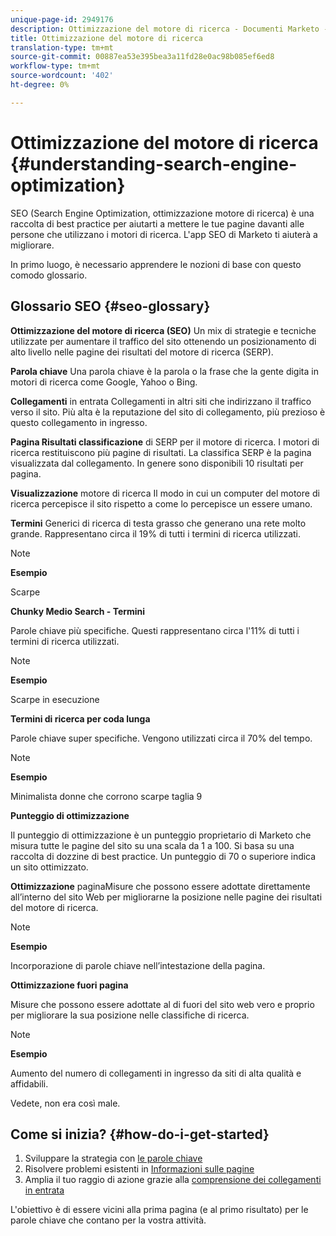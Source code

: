```yaml
---
unique-page-id: 2949176
description: Ottimizzazione del motore di ricerca - Documenti Marketo - Documentazione del prodotto
title: Ottimizzazione del motore di ricerca
translation-type: tm+mt
source-git-commit: 00887ea53e395bea3a11fd28e0ac98b085ef6ed8
workflow-type: tm+mt
source-wordcount: '402'
ht-degree: 0%

---
```



# Ottimizzazione del motore di ricerca {#understanding-search-engine-optimization}

SEO (Search Engine Optimization, ottimizzazione motore di ricerca) è una raccolta di best practice per aiutarti a mettere le tue pagine davanti alle persone che utilizzano i motori di ricerca. L&#39;app SEO di Marketo ti aiuterà a migliorare.

In primo luogo, è necessario apprendere le nozioni di base con questo comodo glossario.

## Glossario SEO {#seo-glossary}

**Ottimizzazione del motore di ricerca (SEO)** Un mix di strategie e tecniche utilizzate per aumentare il traffico del sito ottenendo un posizionamento di alto livello nelle pagine dei risultati del motore di ricerca (SERP).

**Parola chiave** Una parola chiave è la parola o la frase che la gente digita in motori di ricerca come Google, Yahoo o Bing.

**Collegamenti** in entrata Collegamenti in altri siti che indirizzano il traffico verso il sito. Più alta è la reputazione del sito di collegamento, più prezioso è questo collegamento in ingresso.

**Pagina Risultati classificazione** di SERP per il motore di ricerca. I motori di ricerca restituiscono più pagine di risultati. La classifica SERP è la pagina visualizzata dal collegamento. In genere sono disponibili 10 risultati per pagina.

**Visualizzazione** motore di ricerca Il modo in cui un computer del motore di ricerca percepisce il sito rispetto a come lo percepisce un essere umano.

**Termini** Generici di ricerca di testa grasso che generano una rete molto grande. Rappresentano circa il 19% di tutti i termini di ricerca utilizzati.

>[!NOTE]
>
>**Esempio**
>
>Scarpe

**Chunky Medio Search - Termini**

Parole chiave più specifiche. Questi rappresentano circa l&#39;11% di tutti i termini di ricerca utilizzati.

>[!NOTE]
>
>**Esempio**
>
>Scarpe in esecuzione

**Termini di ricerca per coda lunga**

Parole chiave super specifiche. Vengono utilizzati circa il 70% del tempo.

>[!NOTE]
>
>**Esempio**
>
>Minimalista donne che corrono scarpe taglia 9

**Punteggio di ottimizzazione**

Il punteggio di ottimizzazione è un punteggio proprietario di Marketo che misura tutte le pagine del sito su una scala da 1 a 100. Si basa su una raccolta di dozzine di best practice. Un punteggio di 70 o superiore indica un sito ottimizzato.

**Ottimizzazione** paginaMisure che possono essere adottate direttamente all’interno del sito Web per migliorarne la posizione nelle pagine dei risultati del motore di ricerca.

>[!NOTE]
>
>**Esempio**
>
>Incorporazione di parole chiave nell’intestazione della pagina.

**Ottimizzazione fuori pagina**

Misure che possono essere adottate al di fuori del sito web vero e proprio per migliorare la sua posizione nelle classifiche di ricerca.

>[!NOTE]
>
>**Esempio**
>
>Aumento del numero di collegamenti in ingresso da siti di alta qualità e affidabili.

Vedete, non era così male.

## Come si inizia? {#how-do-i-get-started}

1. Sviluppare la strategia con [le parole chiave](../../../../product-docs/additional-apps/seo/keywords/seo-understanding-keywords.md)
1. Risolvere problemi esistenti in [Informazioni sulle pagine](../../../../product-docs/additional-apps/seo/pages/seo-understanding-pages.md)
1. Amplia il tuo raggio di azione grazie alla [comprensione dei collegamenti in entrata](../../../../product-docs/additional-apps/seo/inbound-links/seo-understanding-inbound-links.md)

L&#39;obiettivo è di essere vicini alla prima pagina (e al primo risultato) per le parole chiave che contano per la vostra attività.
